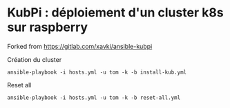 # KubPi : déploiement d'un cluster k8s sur raspberry

Forked from https://gitlab.com/xavki/ansible-kubpi


Création du cluster

```
ansible-playbook -i hosts.yml -u tom -k -b install-kub.yml
```

Reset all

```
ansible-playbook -i hosts.yml -u tom -k -b reset-all.yml
```
